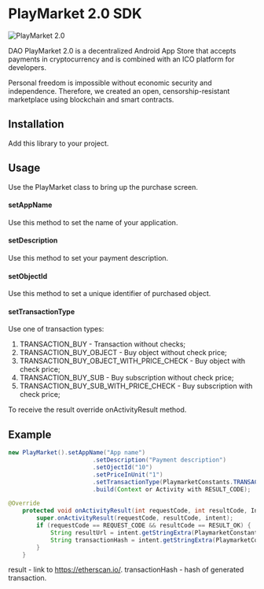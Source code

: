 # PlayMarket 2.0 SDK
![PlayMarket 2.0](https://github.com/CryptonStudio/PlayMarket-2.0-SDK/blob/master/pm2_logo.png)

DAO PlayMarket 2.0 is a decentralized Android App Store that accepts payments in cryptocurrency and is combined with an ICO platform for developers.


Personal freedom is impossible without economic security and independence. Therefore, we created an open, censorship-resistant marketplace using blockchain and smart contracts.

## Installation
Add this library to your project.

## Usage
Use the PlayMarket class to bring up the purchase screen.

#### setAppName
Use this method to set the name of your application.

#### setDescription
Use this method to set your payment description.

#### setObjectId
Use this method to set a unique identifier of purchased object.

#### setTransactionType
Use one of transaction types:
1. TRANSACTION_BUY - Transaction without checks;
2. TRANSACTION_BUY_OBJECT - Buy object without check price;
3. TRANSACTION_BUY_OBJECT_WITH_PRICE_CHECK - Buy object with check price;
4. TRANSACTION_BUY_SUB - Buy subscription without check price;
5. TRANSACTION_BUY_SUB_WITH_PRICE_CHECK - Buy subscription with check price;

To receive the result override onActivityResult method. 

## Example
```java
new PlayMarket().setAppName("App name")
                        .setDescription("Payment description")
                        .setOjectId("10")
                        .setPriceInUnit("1")
                        .setTransactionType(PlaymarketConstants.TRANSACTION_BUY_OBJECT)
                        .build(Context or Activity with RESULT_CODE);
```
                        
```java                                           
@Override
    protected void onActivityResult(int requestCode, int resultCode, Intent intent) {
        super.onActivityResult(requestCode, resultCode, intent);
        if (requestCode == REQUEST_CODE && resultCode == RESULT_OK) {
            String resultUrl = intent.getStringExtra(PlaymarketConstants.TRANSACTION_RESULT_URL);
            String transactionHash = intent.getStringExtra(PlaymarketConstants.TRANSACTION_RESULT_TXHASH);
        }
    }
```

result - link to https://etherscan.io/.
transactionHash - hash of generated transaction.


                        
 
                     
